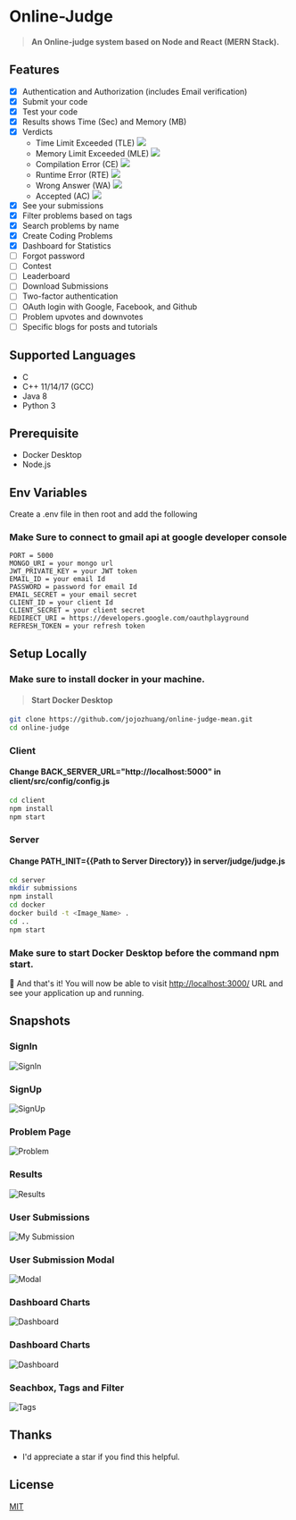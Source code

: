 # Online-Judge
> #### An Online-judge system based on Node and React (MERN Stack). 
## Features
- [x] Authentication and Authorization (includes Email verification)
- [x] Submit your code
- [x] Test your code
- [x] Results shows Time (Sec) and Memory (MB)
- [x] Verdicts
    * Time Limit Exceeded (TLE)  ![](https://www.codechef.com/misc/clock_error.png)
    * Memory Limit Exceeded (MLE)  ![](https://www.codechef.com/misc/runtime-error.png)
    * Compilation Error (CE)  ![](https://s3.amazonaws.com/codechef_shared/misc/alert-icon.gif)
    * Runtime Error (RTE)  ![](https://www.codechef.com/misc/runtime-error.png)
    * Wrong Answer (WA)  ![](https://www.codechef.com/misc/cross-icon.gif)
    * Accepted (AC)  ![](https://www.codechef.com/misc/tick-icon.gif)
- [x] See your submissions
- [x] Filter problems based on tags
- [x] Search problems by name
- [x] Create Coding Problems
- [x] Dashboard for Statistics
- [ ] Forgot password
- [ ] Contest
- [ ] Leaderboard
- [ ] Download Submissions
- [ ] Two-factor authentication
- [ ] OAuth login with Google, Facebook, and Github
- [ ] Problem upvotes and downvotes
- [ ] Specific blogs for posts and tutorials

## Supported Languages
* C
* C++ 11/14/17 (GCC)
* Java 8
* Python 3

## Prerequisite
+ Docker Desktop
+ Node.js

## Env Variables

Create a .env file in then root and add the following
### Make Sure to connect to gmail api at google developer console
```
PORT = 5000
MONGO_URI = your mongo url
JWT_PRIVATE_KEY = your JWT token
EMAIL_ID = your email Id 
PASSWORD = password for email Id
EMAIL_SECRET = your email secret
CLIENT_ID = your client Id
CLIENT_SECRET = your client secret
REDIRECT_URI = https://developers.google.com/oauthplayground
REFRESH_TOKEN = your refresh token
```

## Setup Locally
### Make sure to install docker in your machine.

> #### Start Docker Desktop

```bash
git clone https://github.com/jojozhuang/online-judge-mean.git
cd online-judge
```
### Client
#### Change BACK_SERVER_URL="http://localhost:5000" in client/src/config/config.js
```bash
cd client
npm install
npm start
```

### Server
#### Change PATH_INIT={{Path to Server Directory}} in server/judge/judge.js
```bash
cd server
mkdir submissions
npm install
cd docker
docker build -t <Image_Name> .
cd ..
npm start
```
### Make sure to start Docker Desktop before the command npm start. 

🎉 And that's it! You will now be able to visit <a href="http://localhost:3000/">http://localhost:3000/</a> URL and see your application up and running.

## Snapshots
### SignIn
![SignIn](./images/Signin.png)
### SignUp
![SignUp](./images/Signup.png)
### Problem Page
![Problem](./images/Problem.png)
### Results
![Results](./images/Results.png)
### User Submissions
![My Submission](./images/Mysubmission.png)
### User Submission Modal
![Modal](./images/Modal.png)
### Dashboard Charts
![Dashboard](./images/Dashboard1.png)
### Dashboard Charts
![Dashboard](./images/Dashboard2.png)
### Seachbox, Tags and Filter
![Tags](./images/Tagfilter.png)


## Thanks
+ I'd appreciate a star if you find this helpful.


## License

[MIT](http://opensource.org/licenses/MIT)

